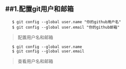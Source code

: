 ##1.配置git用户和邮箱 
---
```
   $ git config --global user.name "你的github用户名"    
   $ git config --global user.email "你的github邮箱"
```

> 配置用户名和邮箱

```
   $ git config --global user.name     
   $ git config --global user.email
```
> 查看用户名和邮箱